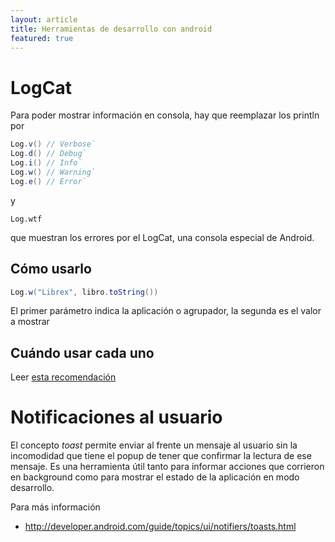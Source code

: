 ```yaml
---
layout: article
title: Herramientas de desarrollo con android
featured: true
---
```


# LogCat

Para poder mostrar información en consola, hay que reemplazar los println por

```java
Log.v() // Verbose`
Log.d() // Debug`
Log.i() // Info`
Log.w() // Warning`
Log.e() // Error`
```

y

```
Log.wtf
```

que muestran los errores por el LogCat, una consola especial de Android.

## Cómo usarlo

```java
Log.w("Librex", libro.toString())
```

El primer parámetro indica la aplicación o agrupador, la segunda es el valor a mostrar

## Cuándo usar cada uno

Leer [esta recomendación](http://stackoverflow.com/questions/7959263/android-log-v-log-d-log-i-log-w-log-e-when-to-use-each-one)


# Notificaciones al usuario

El concepto *toast* permite enviar al frente un mensaje al usuario sin la incomodidad que tiene el popup de tener que confirmar la lectura de ese mensaje. Es una herramienta útil tanto para informar acciones que corrieron en background como para mostrar el estado de la aplicación en modo desarrollo.

Para más información

-   <http://developer.android.com/guide/topics/ui/notifiers/toasts.html>

